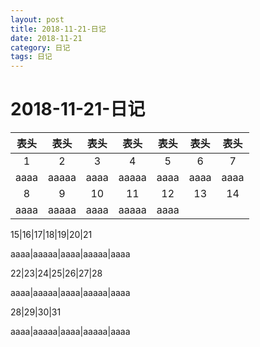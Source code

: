 ```yaml
---
layout: post
title: 2018-11-21-日记
date: 2018-11-21
category: 日记
tags: 日记
---
```

# 2018-11-21-日记

表头|表头|表头|表头|表头|表头|表头
:--:|:--:|:--:|:--:|:--:|:--:|:--:
1|2|3|4|5|6|7
aaaa|aaaaa|aaaa|aaaaa|aaaa|aaaa|aaaa
8|9|10|11|12|13|14
aaaa|aaaaa|aaaa|aaaaa|aaaa

15|16|17|18|19|20|21

aaaa|aaaaa|aaaa|aaaaa|aaaa

22|23|24|25|26|27|28

aaaa|aaaaa|aaaa|aaaaa|aaaa

28|29|30|31
 
aaaa|aaaaa|aaaa|aaaaa|aaaa
 
